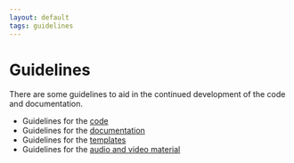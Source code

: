 ```yaml
---
layout: default
tags: guidelines
---
```



# Guidelines

There are some guidelines to aid in the continued development of the code and documentation.

*  Guidelines for the [code](/development/guidelines/code)
*  Guidelines for the [documentation](/development/guidelines/documentation)
*  Guidelines for the [templates](/development/guidelines/templates)
*  Guidelines for the [audio and video material](/development/guidelines/video)
